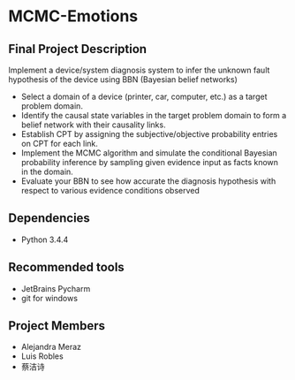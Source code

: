 # MCMC-Emotions
## Final Project Description

Implement a device/system diagnosis system to infer the unknown fault hypothesis of the device using BBN (Bayesian belief networks)

*   Select a domain of a device (printer, car, computer, etc.) as a target problem domain.
*   Identify the causal state variables in the target problem domain to form a belief network with their causality links.
*   Establish CPT by assigning the subjective/objective probability entries on CPT for each link.
*   Implement the MCMC algorithm and simulate the conditional Bayesian probability inference by sampling given evidence input as facts known in the domain.
*   Evaluate your BBN to see how accurate the diagnosis hypothesis with respect to various evidence conditions observed

## Dependencies

* Python 3.4.4

## Recommended tools

* JetBrains Pycharm
* git for windows

## Project Members

* Alejandra Meraz
* Luis Robles
* 蔡洁诗
